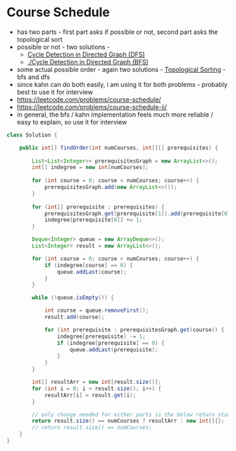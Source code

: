 # Course Schedule

- has two parts - first part asks if possible or not, second part asks the topological sort
- possible or not - two solutions - 
  - [Cycle Detection in Directed Graph (DFS)](../Step%2015.2:%20Problems%20on%20BFS%20DFS/Cycle%20Detection%20in%20Directed%20Graph%20(DFS).md)
  - [./Cycle Detection in Directed Graph (BFS)](./Cycle%20Detection%20in%20Directed%20Graph%20(BFS).md)
- some actual possible order - again two solutions - [Topological Sorting](./Topological%20Sorting.md) - bfs and dfs
- since kahn can do both easily, i am using it for both problems - probably best to use it for interview
- https://leetcode.com/problems/course-schedule/
- https://leetcode.com/problems/course-schedule-ii/
- in general, the bfs / kahn implementation feels much more reliable / easy to explain, so use it for interview

```java
class Solution {

    public int[] findOrder(int numCourses, int[][] prerequisites) {
        
        List<List<Integer>> prerequisitesGraph = new ArrayList<>();
        int[] indegree = new int[numCourses];
        
        for (int course = 0; course < numCourses; course++) {
            prerequisitesGraph.add(new ArrayList<>());
        }
        
        for (int[] prerequisite : prerequisites) {
            prerequisitesGraph.get(prerequisite[1]).add(prerequisite[0]);
            indegree[prerequisite[0]] += 1;
        }

        Deque<Integer> queue = new ArrayDeque<>();
        List<Integer> result = new ArrayList<>();

        for (int course = 0; course < numCourses; course++) {
            if (indegree[course] == 0) {
                queue.addLast(course);
            }
        }

        while (!queue.isEmpty()) {

            int course = queue.removeFirst();
            result.add(course);

            for (int prerequisite : prerequisitesGraph.get(course)) {
                indegree[prerequisite] -= 1;
                if (indegree[prerequisite] == 0) {
                    queue.addLast(prerequisite);
                }
            }
        }

        int[] resultArr = new int[result.size()];
        for (int i = 0; i < result.size(); i++) {
            resultArr[i] = result.get(i);
        }

        // only change needed for either parts is the below return statements
        return result.size() == numCourses ? resultArr : new int[]{};
        // return result.size() == numCourses;
    }
}
```
